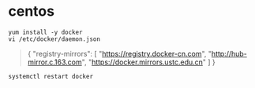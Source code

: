 # centos
```
yum install -y docker
vi /etc/docker/daemon.json
```

> {
  "registry-mirrors": [
    "https://registry.docker-cn.com",
    "http://hub-mirror.c.163.com",
    "https://docker.mirrors.ustc.edu.cn"
  ]
}

```
systemctl restart docker
```

